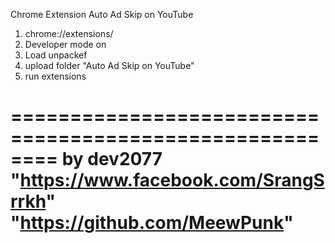 Chrome Extension Auto Ad Skip on YouTube
1.  chrome://extensions/
2. Developer mode on
3. Load unpackef
4. upload folder "Auto Ad Skip on YouTube"
5. run extensions 

========================================================
by dev2077
"https://www.facebook.com/SrangSrrkh"
"https://github.com/MeewPunk"
========================================================


